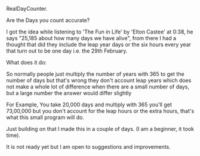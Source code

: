 RealDayCounter.

Are the Days you count accurate?

I got the idea while listening to 'The Fun in Life' by 'Elton Castee' at 0:38, he says "25,185 about how many days we have alive", from there I had a thought that did they include the leap year days or the six hours every year that turn out to be one day i.e. the 29th February.

What does it do:

So normally people just multiply the number of years with 365 to get the number of days but that's wrong they don't account leap years which does not make a whole lot of difference when there are a small number of days, but a large number the answer would differ slightly

For Example, You take 20,000 days and multiply with 365 you'll get 73,00,000 but you don't account for the leap hours or the extra hours, that's what this small program will do.

Just building on that I made this in a couple of days. (I am a beginner, it took time).

It is not ready yet but I am open to suggestions and improvements.
